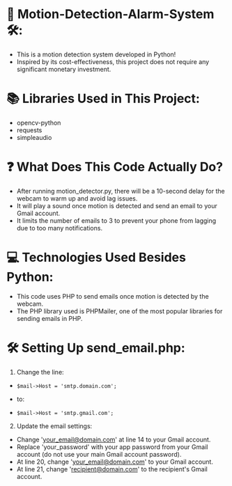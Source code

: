# 🎥 Motion-Detection-Alarm-System 🛠️:

- This is a motion detection system developed in Python!
- Inspired by its cost-effectiveness, this project does not require any significant   monetary investment.

# 📚 Libraries Used in This Project:

- opencv-python
- requests
- simpleaudio

# ❓ What Does This Code Actually Do?

- After running motion_detector.py, there will be a 10-second delay for the webcam    to warm up and avoid lag issues.
- It will play a sound once motion is detected and send an email to your Gmail        account.
- It limits the number of emails to 3 to prevent your phone from lagging due to too   many notifications.

# 💻 Technologies Used Besides Python:

- This code uses PHP to send emails once motion is detected by the webcam.
- The PHP library used is PHPMailer, one of the most popular libraries for sending    emails in PHP.

# 🛠️ Setting Up send_email.php:

1. Change the line:
-     $mail->Host = 'smtp.domain.com';
- to:
-     $mail->Host = 'smtp.gmail.com';
2. Update the email settings:

- Change 'your_email@domain.com' at line 14 to your Gmail account.
- Replace 'your_password' with your app password from your Gmail account (do not      use your main Gmail account password).
- At line 20, change 'your_email@domain.com' to your Gmail account.
- At line 21, change 'recipient@domain.com' to the recipient's Gmail account.
